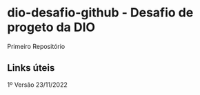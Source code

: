 # dio-desafio-github - Desafio de progeto da DIO
Primeiro Repositório

## Links úteis

1º Versão 23/11/2022
